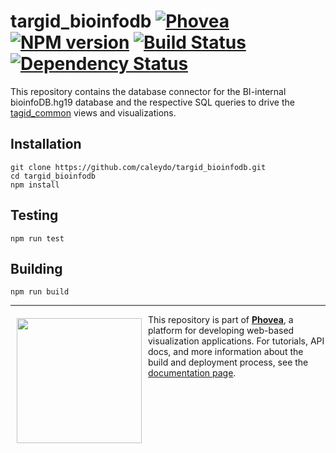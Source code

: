 targid_bioinfodb [![Phovea][phovea-image]][phovea-url] [![NPM version][npm-image]][npm-url] [![Build Status][travis-image]][travis-url] [![Dependency Status][daviddm-image]][daviddm-url]
=====================

This repository contains the database connector for the BI-internal bioinfoDB.hg19 database and the respective SQL queries to drive the [tagid_common](https://github.com/Caleydo/targid_common/) views and visualizations.

Installation
------------

```
git clone https://github.com/caleydo/targid_bioinfodb.git
cd targid_bioinfodb
npm install
```

Testing
-------

```
npm run test
```

Building
--------

```
npm run build
```



***

<a href="https://caleydo.org"><img src="http://caleydo.org/assets/images/logos/caleydo.svg" align="left" width="200px" hspace="10" vspace="6"></a>
This repository is part of **[Phovea](http://phovea.caleydo.org/)**, a platform for developing web-based visualization applications. For tutorials, API docs, and more information about the build and deployment process, see the [documentation page](http://caleydo.org/documentation/).


[phovea-image]: https://img.shields.io/badge/Phovea-Server%20Plugin-10ACDF.svg
[phovea-url]: https://phovea.caleydo.org
[npm-image]: https://badge.fury.io/js/targid_bioinfodb.svg
[npm-url]: https://npmjs.org/package/targid_bioinfodb
[travis-image]: https://travis-ci.org/caleydo/targid_bioinfodb.svg?branch=master
[travis-url]: https://travis-ci.org/caleydo/targid_bioinfodb
[daviddm-image]: https://david-dm.org/caleydo/targid_bioinfodb.svg?theme=shields.io
[daviddm-url]: https://david-dm.org/caleydo/targid_bioinfodb
